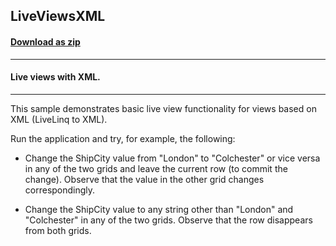 ## LiveViewsXML
#### [Download as zip](https://grapecity.github.io/DownGit/#/home?url=https://github.com/GrapeCity/ComponentOne-WPF-Samples/tree/master/NET_462/DataSource/CS/LiveLinq/HowTo/LiveViews/LiveViewsXML)
____
#### Live views with XML.
____
This sample demonstrates basic live view functionality for views
based on XML (LiveLinq to XML).

Run the application and try, for example, the following:


* Change the ShipCity value from "London" to "Colchester" or
vice versa in any of the two grids and leave the current row
(to commit the change). Observe that the value in the other
grid changes correspondingly.


* Change the ShipCity value to any string other than "London"
and "Colchester" in any of the two grids. Observe that the row
disappears from both grids.
